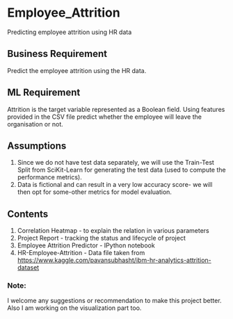 # Employee_Attrition
Predicting employee attrition using HR data
## Business Requirement
Predict the employee attrition using the HR data.
## ML Requirement
Attrition is the target variable represented as a Boolean field. Using features provided in the CSV file predict whether the employee will leave the organisation or not.
## Assumptions
1.	Since we do not have test data separately, we will use the Train-Test Split from SciKit-Learn for generating the test data (used to compute the performance metrics).
2.	Data is fictional and can result in a very low accuracy score- we will then opt for some-other metrics for model evaluation.


## Contents
1. Correlation Heatmap - to explain the relation in various parameters
2. Project Report - tracking the status and lifecycle of project
3. Employee Attrition Predictor - IPython notebook
4. HR-Employee-Attrition - Data file taken from https://www.kaggle.com/pavansubhasht/ibm-hr-analytics-attrition-dataset

### Note: 
I welcome any suggestions or recommendation to make this project better. Also I am working on the visualization part too.
